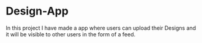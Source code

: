 # Design-App
In this project I have made a app where users can upload their Designs and it will be visible to other users in the form of a feed.
